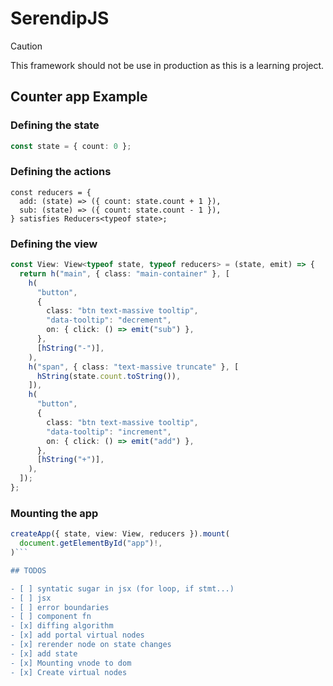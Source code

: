 # SerendipJS

> [!CAUTION]
> This framework should not be use in production as this is a learning project.

## Counter app Example

### Defining  the state

```ts
const state = { count: 0 };
```

### Defining the actions
```tsx
const reducers = {
  add: (state) => ({ count: state.count + 1 }),
  sub: (state) => ({ count: state.count - 1 }),
} satisfies Reducers<typeof state>;
```

### Defining the view

```ts
const View: View<typeof state, typeof reducers> = (state, emit) => {
  return h("main", { class: "main-container" }, [
    h(
      "button",
      {
        class: "btn text-massive tooltip",
        "data-tooltip": "decrement",
        on: { click: () => emit("sub") },
      },
      [hString("-")],
    ),
    h("span", { class: "text-massive truncate" }, [
      hString(state.count.toString()),
    ]),
    h(
      "button",
      {
        class: "btn text-massive tooltip",
        "data-tooltip": "increment",
        on: { click: () => emit("add") },
      },
      [hString("+")],
    ),
  ]);
};
```

### Mounting the app
```ts
createApp({ state, view: View, reducers }).mount(
  document.getElementById("app")!,
)```

## TODOS

- [ ] syntatic sugar in jsx (for loop, if stmt...)
- [ ] jsx
- [ ] error boundaries
- [ ] component fn
- [x] diffing algorithm
- [x] add portal virtual nodes
- [x] rerender node on state changes
- [x] add state
- [x] Mounting vnode to dom
- [x] Create virtual nodes
